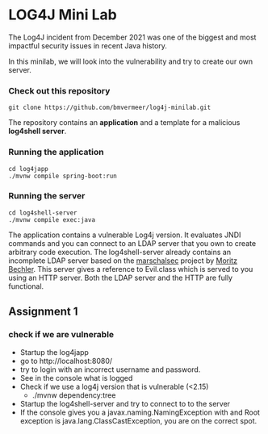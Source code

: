 # LOG4J Mini Lab

The Log4J incident from December 2021 was one of the biggest and most impactful security issues in recent Java history. 

In this minilab, we will look into the vulnerability and try to create our own server. 

### Check out this repository

```
git clone https://github.com/bmvermeer/log4j-minilab.git
```

The repository contains an __application__ and a template for a malicious __log4shell server__.

### Running the application
```
cd log4japp
./mvnw compile spring-boot:run 
```

### Running the server
```
cd log4shell-server 
./mvnw compile exec:java
```

The application contains a vulnerable Log4j version. It evaluates JNDI commands and you can connect to an LDAP server that you own to create arbitrary code execution.
The log4shell-server already contains an incomplete LDAP server based on the [marschalsec](https://github.com/mbechler/marshalsec/blob/master/src/main/java/marshalsec/jndi/LDAPRefServer.java) project by [Moritz Bechler](https://github.com/mbechler). This server gives a reference to Evil.class which is served to you using an HTTP server. Both the LDAP server and the HTTP are fully functional.

## Assignment 1 
### check if we are vulnerable

- Startup the log4japp 
- go to http://localhost:8080/
- try to login with an incorrect username and password.
- See in the console what is logged
- Check if we use a log4j version that is vulnerable (<2.15) 
	- ​​./mvnw dependency:tree
- Startup the log4shell-server and try to connect to to the server
- If the console gives you a javax.naming.NamingException with and Root exception is java.lang.ClassCastException, you are on the correct spot.

